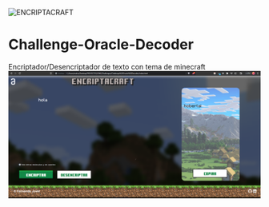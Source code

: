 ![ENCRIPTACRAFT](https://user-images.githubusercontent.com/98281066/236633445-7abcefa9-47df-45dc-bb15-027f39fd5bde.png)
# Challenge-Oracle-Decoder
Encriptador/Desencriptador de texto con tema de minecraft
<img src="imagenes/captura.png"/>
